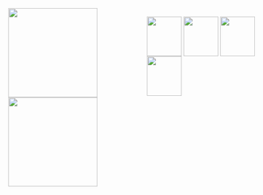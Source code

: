 

<div style="display: flex">
  
<div>
<img height="180em" src="https://github-readme-stats.vercel.app/api?username=gabrielvictor0&show_icons=true&theme=radical">
<img height="180em" src=https://github-readme-stats.vercel.app/api/top-langs/?username=gabrielvictor0&layout=compact&theme=radical >
</div>
<hr>
<div style="display: inline_block"><br>
<img align="center" height="80" width="70" src="https://cdn.jsdelivr.net/gh/devicons/devicon/icons/csharp/csharp-original.svg">
<img align="center" height="80" width="70" src="https://cdn.jsdelivr.net/gh/devicons/devicon/icons/css3/css3-original.svg">
<img align="center" height="80" width="70" src="https://cdn.jsdelivr.net/gh/devicons/devicon/icons/html5/html5-original.svg">
<img align="center" height="80" width="70" src="https://cdn.jsdelivr.net/gh/devicons/devicon/icons/figma/figma-original.svg">
</div>
  
</div>
  



